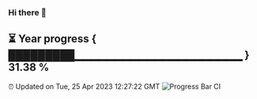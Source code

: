 ### Hi there 👋
⏳ Year progress { █████████▁▁▁▁▁▁▁▁▁▁▁▁▁▁▁▁▁▁▁▁▁ } 31.38 %
---
⏰ Updated on Tue, 25 Apr 2023 12:27:22 GMT
![Progress Bar CI](https://github.com/liununu/liununu/workflows/Progress%20Bar%20CI/badge.svg)
